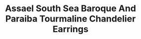 ---
title: Assael South Sea Baroque And Paraiba Tourmaline Chandelier Earrings
description: |
  South Sea Cultured Pearl Baroque Drops, 8 drops ranging from 7.3 - 18.5mm. 186 Diamonds, 14.38 ctw. 207 Paraiba Tourmalines, 2.68 ctw. Set in 18K White Gold.
specs: |
images:
  - /uploads/assael-south-sea-baroque-and-paraiba-tourmaline-chandelier-earrings.jpg
_category:
order: 8
tags:
  - earrings
---